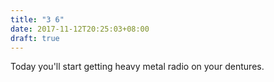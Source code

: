 ```yaml
---
title: "3 6"
date: 2017-11-12T20:25:03+08:00
draft: true
---
```


Today you'll start getting heavy metal radio on your dentures.
